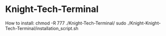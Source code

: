 # Knight-Tech-Terminal

How to install: 
chmod -R 777 ./Knight-Tech-Terminal/
sudo ./Knight-Knight-Tech-Terminal/installation_script.sh

